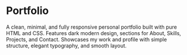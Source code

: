 # Portfolio
A clean, minimal, and fully responsive personal portfolio built with pure HTML and CSS. Features dark modern design, sections for About, Skills, Projects, and Contact. Showcases my work and profile with simple structure, elegant typography, and smooth layout.
